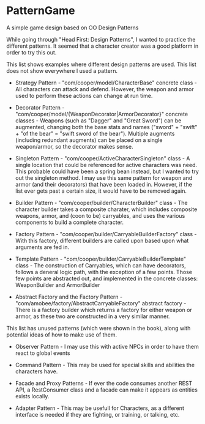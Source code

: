 # PatternGame
A simple game design based on OO Design Patterns

While going through "Head First: Design Patterns", I wanted to practice the different patterns. It seemed that a character creator was a good platform in order to try this out.

This list shows examples where different design patterns are used. This list does not show everywhere I used a pattern.

- Strategy Pattern - "com/cooper/model/CharacterBase" concrete class - All characters can attack and defend. However, the weapon and armor used to perform these actions can change at run time.
 
- Decorator Pattern - "com/cooper/model/{WeaponDecorator|ArmorDecorator}" concrete classes - Weapons (such as "Dagger" and "Great Sword") can be augmented, changing both the base stats and names ("sword" + "swift" + "of the bear" = "swift sword of the bear"). Multiple augments (including redundant augments) can be placed on a single weapon/armor, so the decorator makes sense.
 
- Singleton Pattern - "com/cooper/ActiveCharacterSingleton" class - A single location that could be referenced for active characters was need. This probable could have been a spring bean instead, but I wanted to try out the singleton method. I may use this same pattern for weapon and armor (and their decorators) that have been loaded in. However, if the list ever gets past a certain size, it would have to be removed again.
 
- Builder Pattern - "com/cooper/builder/CharacterBuilder" class - The character builder takes a composite charater, which includes composite weapons, armor, and (coon to be) carryables, and uses the various components to build a complete character.
 
- Factory Pattern - "com/cooper/builder/CarryableBuilderFactory" class - With this factory, different builders are called upon based upon what arguments are fed in.

- Template Pattern - "com/cooper/builder/CarryableBuilderTemplate" class - The construction of Carryables, which can have decorators, follows a deneral logic path, with the exception of a few points. Those few points are abstracted out, and implemented in the concrete classes: WeaponBuilder and ArmorBuilder

- Abstract Factory and the Factory Pattern - "com/amobee/factory/AbstractCarryableFactory<T extends Carryable>" abstract factory - There is a factory builder which returns a factory for either weapon or armor, as these two are constructed in a very similar manner.

 This list has unused patterns (which were shown in the book), along with potential ideas of how to make use of them.
 
- Observer Pattern - I may use this with active NPCs in order to have them react to global events
 
- Command Pattern - This may be used for special skills and abilities the characters have.
 
- Facade and Proxy Patterns - If ever the code consumes another REST API, a RestConsumer class and a facade can make it appears as entities exists locally.
 
- Adapter Pattern - This may be usefull for Characters, as a different interface is needed if they are fighting, or training, or talking, etc. 
